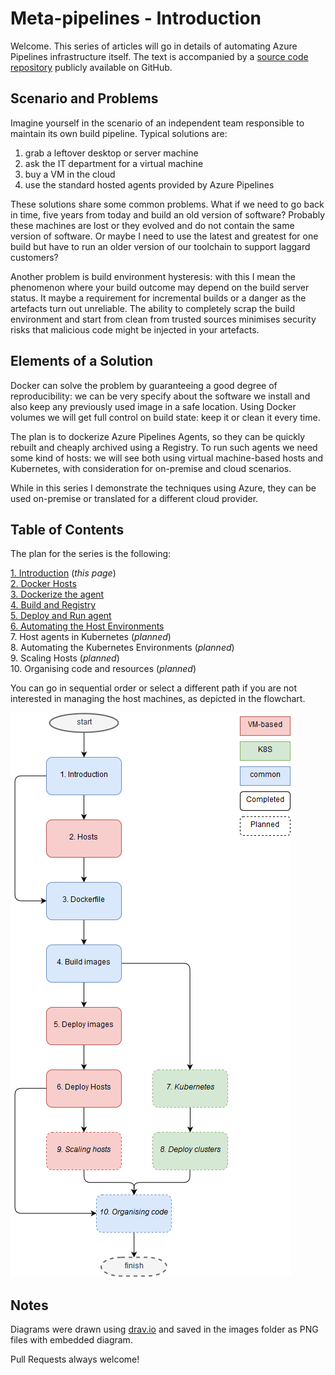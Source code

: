 # Meta-pipelines - Introduction

Welcome. This series of articles will go in details of automating Azure Pipelines infrastructure itself.
The text is accompanied by a [source code repository](https://github.com/giuliov/pipeline-your-pipelines) publicly available on GitHub.


## Scenario and Problems

Imagine yourself in the scenario of an independent team responsible to maintain its own build pipeline.
Typical solutions are:

1. grab a leftover desktop or server machine
2. ask the IT department for a virtual machine
3. buy a VM in the cloud
4. use the standard hosted agents provided by Azure Pipelines

These solutions share some common problems.
What if we need to go back in time, five years from today and build an old version of software? Probably these machines are lost or they evolved and do not contain the same version of software.
Or maybe I need to use the latest and greatest for one build but have to run an older version of our toolchain to support laggard customers?

Another problem is build environment hysteresis: with this I mean the phenomenon where your build outcome may depend on the build server status. It maybe a requirement for incremental builds or a danger as the artefacts turn out unreliable.
The ability to completely scrap the build environment and start from clean from trusted sources minimises security risks that malicious code might be injected in your artefacts.


## Elements of a Solution

Docker can solve the problem by guaranteeing a good degree of reproducibility: we can be very specify about the software we install and also keep any previously used image in a safe location. Using Docker volumes we will get full control on build state: keep it or clean it every time.

The plan is to dockerize Azure Pipelines Agents, so they can be quickly rebuilt and cheaply archived using a Registry. To run such agents we need some kind of hosts: we will see both using virtual machine-based hosts and Kubernetes, with consideration for on-premise and cloud scenarios.

While in this series I demonstrate the techniques using Azure, they can be used on-premise or translated for a different cloud provider.


## Table of Contents

The plan for the series is the following:

[1. Introduction](./doc/1-Introduction.md) (_this page_)<br/>
[2. Docker Hosts](./doc/2-Hosts.md)<br/>
[3. Dockerize the agent](./doc/3-Dockerfile.md)<br/>
[4. Build and Registry](./doc/4-Build_images.md)<br/>
[5. Deploy and Run agent](./doc/5-Deploy_images.md)<br/>
[6. Automating the Host Environments](./doc/6-Deploy_hosts.md)<br/>
7. Host agents in Kubernetes[](./doc/7-Kubernetes.md) (_planned_)<br/>
8. Automating the Kubernetes Environments[](./doc/8-Deploy_clusters.md) (_planned_)<br/>
9. Scaling Hosts[](./doc/9-Scaling_hosts.md) (_planned_)<br/>
10. Organising code and resources[](./doc/10-Organising_code.md) (_planned_)<br/>

You can go in sequential order or select a different path if you are not interested in managing the host machines, as depicted in the flowchart.

![Reading paths](./images/toc.png)


## Notes

Diagrams were drawn using [drav.io](https://www.draw.io/) and saved in the images folder as PNG files with embedded diagram.

Pull Requests always welcome!
